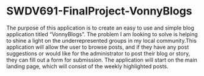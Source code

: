 # SWDV691-FinalProject-VonnyBlogs
The purpose of this application is to create an easy to use and simple blog application titled “VonnyBlogs”. The problem I am looking to solve is helping to shine a light on the underrepresented groups in my local community.This application will allow the user to browse posts, and if they have any post suggestions or would like for the administrator to post their blog or story, they can fill out a form for submission. The application will start on the main landing page, which will consist of the weekly highlighted posts.
